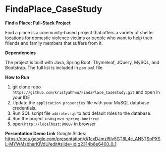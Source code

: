 # FindaPlace_CaseStudy

**Find a Place: Full-Stack Project**

Find a place is a community-based project that offers a variety of shelter locations for domestic violence victims or people who want to help their friends and family members that suffers from it.

**Dependencies**

The project is built with Java, Spring Boot, Thymeleaf, JQuery, MySQL, and Bootstrap. The full list is included in ``pom.xml`` file.

**How to Run**

1. git clone repo ``https://github.com/kristyahhwu/FindaPlace_CaseStudy.git`` and open in your IDE
2. Update the ``application.properties`` file with your MySQL database credentials.
3. Run SQL script file ``addrole.sql`` to add default roles to the database.
4. Run the project using ``mvn spring-boot:run``
5. open ``http://localhost:8080/`` in browser

**Persentation Demo Link**
Google Slides: https://docs.google.com/presentation/d/1cxDJmzI5Iv5GT8L4c_AN5TSpPXSL-MYWMsbharKlVdU/edit#slide=id.g2314b8e6400_0_1
